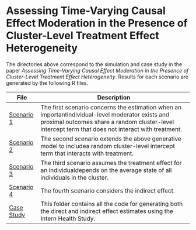 # Assessing Time-Varying Causal Effect Moderation in the Presence of Cluster-Level Treatment Effect Heterogeneity

The directories above correspond to the simulation and case study in the paper *Assessing Time-Varying Causal Effect Moderation in the Presence of Cluster-Level Treatment Effect Heterogeneity*. Results for each scenario are generated by the following R files.

File | Description
---- | ----
[Scenario 1](https://github.com/Herashi/MRT/tree/master/Scenario%201) | The first  scenario  concerns  the  estimation when  an  importantindividual-level moderator exists and proximal outcomes share a random cluster-level intercept term that does not interact with treatment.
[Scenario 2](https://github.com/Herashi/MRT/tree/master/Scenario%202) | The second scenario extends the above generative model to includea random cluster-level intercept term that interacts with treatment.
[Scenario 3](https://github.com/Herashi/MRT/tree/master/Scenario%203) | The third scenario assumes the treatment effect for an individualdepends on the average state of all individuals in the cluster.
[Scenario 4](https://github.com/Herashi/MRT/tree/master/Scenario%204) | The fourth scenario considers the indirect effect.
[Case Study](https://github.com/Herashi/MRT/tree/master/Case%20Study) | This folder contains all the code for generating both the direct and indirect effect estimates using the Intern Health Study.









